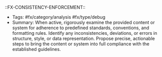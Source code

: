 ::FX-CONSISTENCY-ENFORCEMENT::
- Tags: #fx/category/analysis #fx/type/debug
- Summary: When active, rigorously examine the provided content or system for adherence to predefined standards, conventions, and formatting rules. Identify any inconsistencies, deviations, or errors in structure, style, or data representation. Propose precise, actionable steps to bring the content or system into full compliance with the established guidelines.
